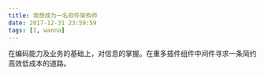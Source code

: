 ```yaml
---
title: 我想成为一名软件架构师
date: 2017-12-31 23:59:59
tags: [I, wanna]
---
```

在编码能力及业务的基础上，对信息的掌握。在重多插件组件中间件寻求一条简约高效低成本的道路。